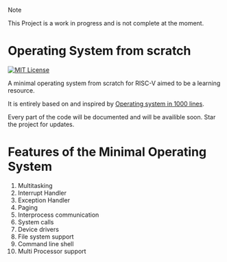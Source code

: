 > [!NOTE]  
> This Project is a work in progress and is not complete at the moment.

# Operating System from scratch
[![MIT License](https://img.shields.io/badge/License-MIT-green.svg)](https://choosealicense.com/licenses/mit/)

A minimal operating system from scratch for RISC-V aimed to be a learning resource. 

It is entirely based on and inspired by [Operating system in 1000 lines](https://operating-system-in-1000-lines.vercel.app/en/).

Every part of the code will be documented and will be availible soon. Star the project for updates.

# Features of the Minimal Operating System

1. Multitasking
2. Interrupt Handler
3. Exception Handler
4. Paging
5. Interprocess communication
6. System calls
7. Device drivers
8. File system support
9. Command line shell
10. Multi Processor support

